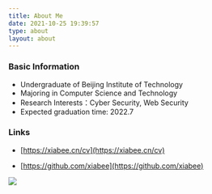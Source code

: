 ```yaml
---
title: About Me
date: 2021-10-25 19:39:57
type: about
layout: about
---
```




### Basic Information

* Undergraduate of Beijing Institute of Technology
* Majoring in Computer Science and Technology
* Research Interests：Cyber Security, Web Security
* Expected graduation time: 2022.7



### Links

* [https://xiabee.cn/cv](https://xiabee.cn/cv)

* [https://github.com/xiabee](https://github.com/xiabee)



<img src="https://github-readme-stats.vercel.app/api?username=xiabee&count_private=true&show_icons=true&theme=radical&include_all_commits=true" />


